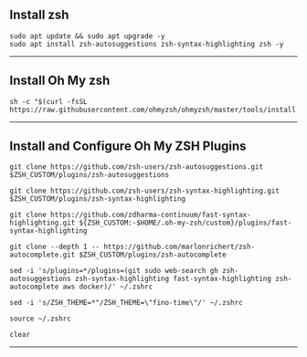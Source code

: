 ## Install zsh
```
sudo apt update && sudo apt upgrade -y
sudo apt install zsh-autosuggestions zsh-syntax-highlighting zsh -y
```
-----------------------------------------------------------------------------------------------
## Install Oh My zsh
```
sh -c "$(curl -fsSL https://raw.githubusercontent.com/ohmyzsh/ohmyzsh/master/tools/install.sh)"
```
-----------------------------------------------------------------------------------------------
## Install and Configure Oh My ZSH Plugins
```
git clone https://github.com/zsh-users/zsh-autosuggestions.git $ZSH_CUSTOM/plugins/zsh-autosuggestions

git clone https://github.com/zsh-users/zsh-syntax-highlighting.git $ZSH_CUSTOM/plugins/zsh-syntax-highlighting

git clone https://github.com/zdharma-continuum/fast-syntax-highlighting.git ${ZSH_CUSTOM:-$HOME/.oh-my-zsh/custom}/plugins/fast-syntax-highlighting

git clone --depth 1 -- https://github.com/marlonrichert/zsh-autocomplete.git $ZSH_CUSTOM/plugins/zsh-autocomplete

sed -i 's/plugins=*/plugins=(git sudo web-search gh zsh-autosuggestions zsh-syntax-highlighting fast-syntax-highlighting zsh-autocomplete aws docker)/' ~/.zshrc

sed -i 's/ZSH_THEME=*"/ZSH_THEME=\"fino-time\"/' ~/.zshrc

source ~/.zshrc

clear

```
-----------------------------------------------------------------------------------------------
